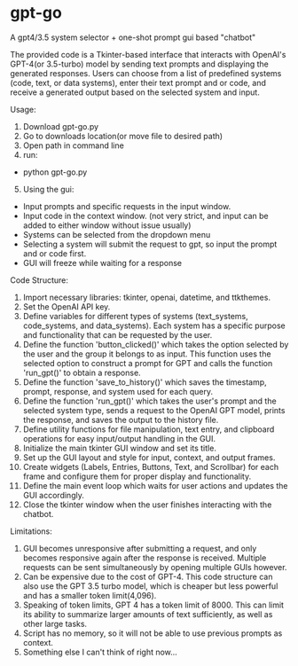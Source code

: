 # gpt-go
A gpt4/3.5 system selector + one-shot prompt gui based "chatbot"

The provided code is a Tkinter-based interface that interacts with OpenAI's GPT-4(or 3.5-turbo) model by sending text prompts and displaying the generated responses. 
Users can choose from a list of predefined systems (code, text, or data systems), enter their text prompt and or code, and receive a generated output based on the selected system and input.

Usage:
1. Download gpt-go.py
2. Go to downloads location(or move file to desired path)
3. Open path in command line
4. run: 
- python gpt-go.py
5. Using the gui:
- Input prompts and specific requests in the input window.
- Input code in the context window. (not very strict, and input can be added to either window without issue usually)
- Systems can be selected from the dropdown menu
- Selecting a system will submit the request to gpt, so input the prompt and or code first. 
- GUI will freeze while waiting for a response

Code Structure:
1. Import necessary libraries: tkinter, openai, datetime, and ttkthemes.
2. Set the OpenAI API key.
3. Define variables for different types of systems (text_systems, code_systems, and data_systems). Each system has a specific purpose and functionality that can be requested by the user.
4. Define the function 'button_clicked()' which takes the option selected by the user and the group it belongs to as input. This function uses the selected option to construct a prompt for GPT and calls the function 'run_gpt()' to obtain a response.
5. Define the function 'save_to_history()' which saves the timestamp, prompt, response, and system used for each query.
6. Define the function 'run_gpt()' which takes the user's prompt and the selected system type, sends a request to the OpenAI GPT model, prints the response, and saves the output to the history file.
7. Define utility functions for file manipulation, text entry, and clipboard operations for easy input/output handling in the GUI.
8. Initialize the main tkinter GUI window and set its title.
9. Set up the GUI layout and style for input, context, and output frames.
10. Create widgets (Labels, Entries, Buttons, Text, and Scrollbar) for each frame and configure them for proper display and functionality.
11. Define the main event loop which waits for user actions and updates the GUI accordingly.
12. Close the tkinter window when the user finishes interacting with the chatbot.

Limitations:
1. GUI becomes unresponsive after submitting a request, and only becomes responsive again after the response is received. Multiple requests can be sent simultaneously by opening multiple GUIs however. 
2. Can be expensive due to the cost of GPT-4. This code structure can also use the GPT 3.5 turbo model, which is cheaper but less powerful and has a smaller token limit(4,096).
3. Speaking of token limits, GPT 4 has a token limit of 8000. This can limit its ability to summarize larger amounts of text sufficiently, as well as other large tasks.
4. Script has no memory, so it will not be able to use previous prompts as context. 
5. Something else I can't think of right now...

